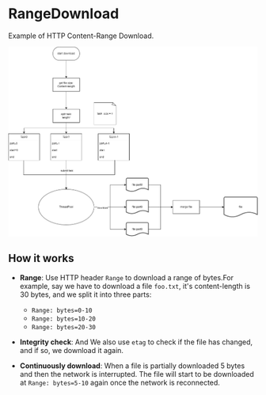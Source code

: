 # RangeDownload

Example of HTTP Content-Range Download.

![flowchart](./art/download.png)

## How it works

- **Range**: Use HTTP header `Range` to download a range of bytes.For example, say we have to download a file `foo.txt`,
  it's content-length is 30 bytes, and we split it into three parts:
    - `Range: bytes=0-10`
    - `Range: bytes=10-20`
    - `Range: bytes=20-30`

- **Integrity check**: And We also use `etag` to check if the file has changed, and if so, we download it again.
- **Continuously download**: When a file is partially downloaded 5 bytes and then the network is interrupted. The file will
  start to be downloaded at `Range: bytes=5-10` again once the network is reconnected.